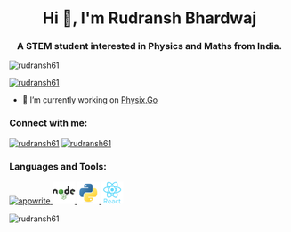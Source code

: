 <h1 align="center">Hi 👋, I'm Rudransh Bhardwaj</h1>
<h3 align="center">A STEM student interested in Physics and Maths from India.</h3>

<p align="left"> <img src="https://komarev.com/ghpvc/?username=rudransh61&label=Profile%20views&color=0e75b6&style=flat" alt="rudransh61" /> </p>

<p align="left"> <a href="https://github.com/ryo-ma/github-profile-trophy"><img src="https://github-profile-trophy.vercel.app/?username=rudransh61" alt="rudransh61" /></a> </p>

- 🔭 I’m currently working on [Physix.Go](https://github.com/rudransh61/Physix-go)

<h3 align="left">Connect with me:</h3>
<p align="left">
<a href="https://dev.to/rudransh61" target="blank"><img align="center" src="https://raw.githubusercontent.com/rahuldkjain/github-profile-readme-generator/master/src/images/icons/Social/devto.svg" alt="rudransh61" height="30" width="40" /></a>
<a href="https://www.codechef.com/users/rudransh61" target="blank"><img align="center" src="https://cdn.jsdelivr.net/npm/simple-icons@3.1.0/icons/codechef.svg" alt="rudransh61" height="30" width="40" /></a>
</p>

<h3 align="left">Languages and Tools:</h3>
<p align="left"> <a href="https://appwrite.io" target="_blank" rel="noreferrer"> <img src="https://www.vectorlogo.zone/logos/appwriteio/appwriteio-icon.svg" alt="appwrite" width="40" height="40"/> </a> <a href="https://nodejs.org" target="_blank" rel="noreferrer"> <img src="https://raw.githubusercontent.com/devicons/devicon/master/icons/nodejs/nodejs-original-wordmark.svg" alt="nodejs" width="40" height="40"/> </a> <a href="https://www.python.org" target="_blank" rel="noreferrer"> <img src="https://raw.githubusercontent.com/devicons/devicon/master/icons/python/python-original.svg" alt="python" width="40" height="40"/> </a> <a href="https://reactjs.org/" target="_blank" rel="noreferrer"> <img src="https://raw.githubusercontent.com/devicons/devicon/master/icons/react/react-original-wordmark.svg" alt="react" width="40" height="40"/> </a> </p>

<p><img align="center" src="https://github-readme-stats.vercel.app/api/top-langs?username=rudransh61&show_icons=true&locale=en&layout=compact" alt="rudransh61" /></p>
